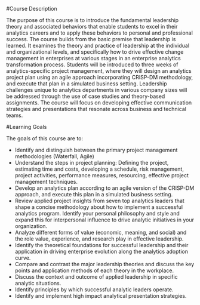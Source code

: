 #Course Description

The purpose of this course is to introduce the fundamental leadership theory and associated behaviors that enable students to excel in their analytics careers and to apply these behaviors to personal and professional success. The course builds from the basic premise that leadership is learned. It examines the theory and practice of leadership at the individual and organizational levels, and specifically how to drive effective change management in enterprises at various stages in an enterprise analytics transformation process. Students will be introduced to three weeks of analytics-specific project management, where they will design an analytics project plan using an agile approach incorporating CRISP-DM methodology, and execute that plan in a simulated business setting. Leadership challenges unique to analytics departments in various company sizes will be addressed through the use of case studies and theory-based assignments. The course will focus on developing effective communication strategies and presentations that resonate across business and technical teams.

#Learning Goals

The goals of this course are to:
+ Identify and distinguish between the primary project management methodologies (Waterfall, Agile)
+ Understand the steps in project planning: Defining the project, estimating time and costs, developing a
schedule, risk management, project activities, performance measures, resourcing, effective project
management techniques.
+ Develop an analytics plan according to an agile version of the CRISP-DM approach, and execute this plan in
a simulated business setting.
+ Review applied project insights from seven top analytics leaders that shape a concise methodology about
how to implement a successful analytics program. Identify your personal philosophy and style and expand
this for interpersonal influence to drive analytic initiatives in your organization.
+ Analyze different forms of value (economic, meaning, and social) and the role value, experience, and
research play in effective leadership.
+ Identify the theoretical foundations for successful leadership and their application in driving enterprise
evolution along the analytics adoption curve.
+ Compare and contrast the major leadership theories and discuss the key points and application methods of
each theory in the workplace.
+ Discuss the context and outcome of applied leadership in specific analytic situations.
+ Identify principles by which successful analytic leaders operate.
+ Identify and implement high impact analytical presentation strategies.
